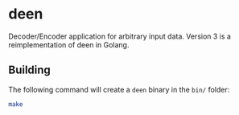 # deen

Decoder/Encoder application for arbitrary input data. Version 3 is a reimplementation of deen in Golang.

## Building

The following command will create a `deen` binary in the `bin/` folder:

```bash
make
```
